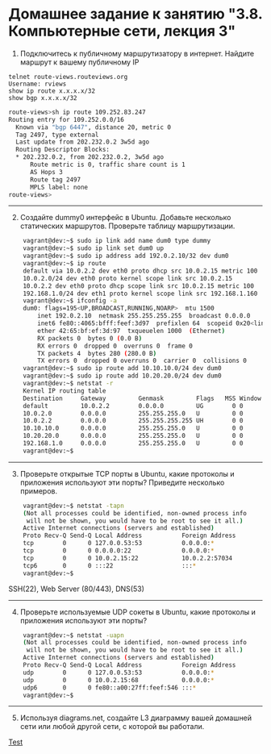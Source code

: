 # Домашнее задание к занятию "3.8. Компьютерные сети, лекция 3"

1. Подключитесь к публичному маршрутизатору в интернет. Найдите маршрут к вашему публичному IP
```
telnet route-views.routeviews.org
Username: rviews
show ip route x.x.x.x/32
show bgp x.x.x.x/32
```
```bash
route-views>sh ip route 109.252.83.247
Routing entry for 109.252.0.0/16
  Known via "bgp 6447", distance 20, metric 0
  Tag 2497, type external
  Last update from 202.232.0.2 3w5d ago
  Routing Descriptor Blocks:
  * 202.232.0.2, from 202.232.0.2, 3w5d ago
      Route metric is 0, traffic share count is 1
      AS Hops 3
      Route tag 2497
      MPLS label: none
route-views>

```

***

2. Создайте dummy0 интерфейс в Ubuntu. Добавьте несколько статических маршрутов. Проверьте таблицу маршрутизации.

```bash
    vagrant@dev:~$ sudo ip link add name dum0 type dummy
    vagrant@dev:~$ sudo ip link set dum0 up
    vagrant@dev:~$ sudo ip address add 192.0.2.10/32 dev dum0
    vagrant@dev:~$ ip route
    default via 10.0.2.2 dev eth0 proto dhcp src 10.0.2.15 metric 100 
    10.0.2.0/24 dev eth0 proto kernel scope link src 10.0.2.15 
    10.0.2.2 dev eth0 proto dhcp scope link src 10.0.2.15 metric 100 
    192.168.1.0/24 dev eth1 proto kernel scope link src 192.168.1.160 
    vagrant@dev:~$ ifconfig -a
    dum0: flags=195<UP,BROADCAST,RUNNING,NOARP>  mtu 1500
        inet 192.0.2.10  netmask 255.255.255.255  broadcast 0.0.0.0
        inet6 fe80::4065:bfff:feef:3d97  prefixlen 64  scopeid 0x20<link>
        ether 42:65:bf:ef:3d:97  txqueuelen 1000  (Ethernet)
        RX packets 0  bytes 0 (0.0 B)
        RX errors 0  dropped 0  overruns 0  frame 0
        TX packets 4  bytes 280 (280.0 B)
        TX errors 0  dropped 0 overruns 0  carrier 0  collisions 0
    vagrant@dev:~$ sudo ip route add 10.10.10.0/24 dev dum0
    vagrant@dev:~$ sudo ip route add 10.20.20.0/24 dev dum0
    vagrant@dev:~$ netstat -r
    Kernel IP routing table
    Destination     Gateway         Genmask         Flags   MSS Window  irtt Iface
    default         10.0.2.2        0.0.0.0         UG        0 0          0 eth0
    10.0.2.0        0.0.0.0         255.255.255.0   U         0 0          0 eth0
    10.0.2.2        0.0.0.0         255.255.255.255 UH        0 0          0 eth0
    10.10.10.0      0.0.0.0         255.255.255.0   U         0 0          0 dum0
    10.20.20.0      0.0.0.0         255.255.255.0   U         0 0          0 dum0
    192.168.1.0     0.0.0.0         255.255.255.0   U         0 0          0 eth1
    vagrant@dev:~$ 
```

***

3. Проверьте открытые TCP порты в Ubuntu, какие протоколы и приложения используют эти порты? Приведите несколько примеров.

```bash
    vagrant@dev:~$ netstat -tapn
    (Not all processes could be identified, non-owned process info
     will not be shown, you would have to be root to see it all.)
    Active Internet connections (servers and established)
    Proto Recv-Q Send-Q Local Address           Foreign Address         State       PID/Program name    
    tcp        0      0 127.0.0.53:53           0.0.0.0:*               LISTEN      -                   
    tcp        0      0 0.0.0.0:22              0.0.0.0:*               LISTEN      -                   
    tcp        0      0 10.0.2.15:22            10.0.2.2:57034          ESTABLISHED -                   
    tcp6       0      0 :::22                   :::*                    LISTEN      -                   
    vagrant@dev:~$ 
```
SSH(22), Web Server (80/443), DNS(53)

***

4. Проверьте используемые UDP сокеты в Ubuntu, какие протоколы и приложения используют эти порты?

```bash
    vagrant@dev:~$ netstat -uapn
    (Not all processes could be identified, non-owned process info
     will not be shown, you would have to be root to see it all.)
    Active Internet connections (servers and established)
    Proto Recv-Q Send-Q Local Address           Foreign Address         State       PID/Program name    
    udp        0      0 127.0.0.53:53           0.0.0.0:*                           -                   
    udp        0      0 10.0.2.15:68            0.0.0.0:*                           -                   
    udp6       0      0 fe80::a00:27ff:feef:546 :::*                                -                   
    vagrant@dev:~$ 
```

***

5. Используя diagrams.net, создайте L3 диаграмму вашей домашней сети или любой другой сети, с которой вы работали.

[Test](https://github.com/PukOFF/DevOps/Linux/blob/main/scheme.xml)
